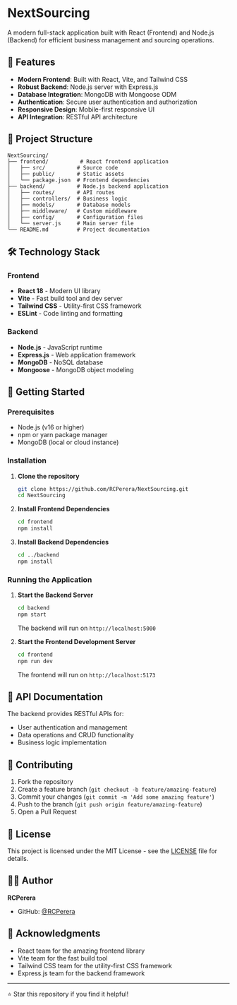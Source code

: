 # NextSourcing

A modern full-stack application built with React (Frontend) and Node.js (Backend) for efficient business management and sourcing operations.

## 🚀 Features

- **Modern Frontend**: Built with React, Vite, and Tailwind CSS
- **Robust Backend**: Node.js server with Express.js
- **Database Integration**: MongoDB with Mongoose ODM
- **Authentication**: Secure user authentication and authorization
- **Responsive Design**: Mobile-first responsive UI
- **API Integration**: RESTful API architecture

## 📁 Project Structure

```
NextSourcing/
├── frontend/          # React frontend application
│   ├── src/          # Source code
│   ├── public/       # Static assets
│   └── package.json  # Frontend dependencies
├── backend/          # Node.js backend application
│   ├── routes/       # API routes
│   ├── controllers/  # Business logic
│   ├── models/       # Database models
│   ├── middleware/   # Custom middleware
│   ├── config/       # Configuration files
│   └── server.js     # Main server file
└── README.md         # Project documentation
```

## 🛠️ Technology Stack

### Frontend
- **React 18** - Modern UI library
- **Vite** - Fast build tool and dev server
- **Tailwind CSS** - Utility-first CSS framework
- **ESLint** - Code linting and formatting

### Backend
- **Node.js** - JavaScript runtime
- **Express.js** - Web application framework
- **MongoDB** - NoSQL database
- **Mongoose** - MongoDB object modeling

## 🚀 Getting Started

### Prerequisites

- Node.js (v16 or higher)
- npm or yarn package manager
- MongoDB (local or cloud instance)

### Installation

1. **Clone the repository**
   ```bash
   git clone https://github.com/RCPerera/NextSourcing.git
   cd NextSourcing
   ```

2. **Install Frontend Dependencies**
   ```bash
   cd frontend
   npm install
   ```

3. **Install Backend Dependencies**
   ```bash
   cd ../backend
   npm install
   ```

### Running the Application

1. **Start the Backend Server**
   ```bash
   cd backend
   npm start
   ```
   The backend will run on `http://localhost:5000`

2. **Start the Frontend Development Server**
   ```bash
   cd frontend
   npm run dev
   ```
   The frontend will run on `http://localhost:5173`

## 📝 API Documentation

The backend provides RESTful APIs for:
- User authentication and management
- Data operations and CRUD functionality
- Business logic implementation

## 🤝 Contributing

1. Fork the repository
2. Create a feature branch (`git checkout -b feature/amazing-feature`)
3. Commit your changes (`git commit -m 'Add some amazing feature'`)
4. Push to the branch (`git push origin feature/amazing-feature`)
5. Open a Pull Request

## 📄 License

This project is licensed under the MIT License - see the [LICENSE](LICENSE) file for details.

## 👨‍💻 Author

**RCPerera**
- GitHub: [@RCPerera](https://github.com/RCPerera)

## 🙏 Acknowledgments

- React team for the amazing frontend library
- Vite team for the fast build tool
- Tailwind CSS team for the utility-first CSS framework
- Express.js team for the backend framework

---

⭐ Star this repository if you find it helpful! 